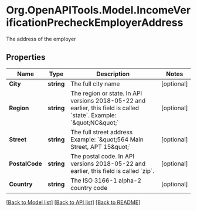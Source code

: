 # Org.OpenAPITools.Model.IncomeVerificationPrecheckEmployerAddress
The address of the employer

## Properties

Name | Type | Description | Notes
------------ | ------------- | ------------- | -------------
**City** | **string** | The full city name | [optional] 
**Region** | **string** | The region or state. In API versions 2018-05-22 and earlier, this field is called &#x60;state&#x60;. Example: &#x60;\&quot;NC\&quot;&#x60; | [optional] 
**Street** | **string** | The full street address Example: &#x60;\&quot;564 Main Street, APT 15\&quot;&#x60; | [optional] 
**PostalCode** | **string** | The postal code. In API versions 2018-05-22 and earlier, this field is called &#x60;zip&#x60;. | [optional] 
**Country** | **string** | The ISO 3166-1 alpha-2 country code | [optional] 

[[Back to Model list]](../README.md#documentation-for-models) [[Back to API list]](../README.md#documentation-for-api-endpoints) [[Back to README]](../README.md)

